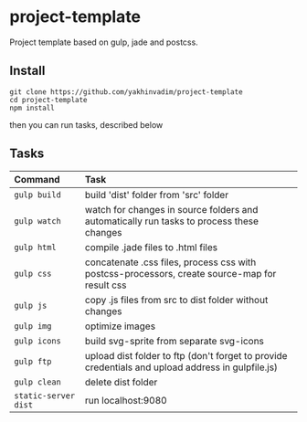 # project-template
Project template based on gulp, jade and postcss.
## Install
```
git clone https://github.com/yakhinvadim/project-template
cd project-template
npm install
```
then you can run tasks, described below
## Tasks

Command | Task
:--- | :---
`gulp build` | build 'dist' folder from 'src' folder
`gulp watch` | watch for changes in source folders and automatically run tasks to process these changes
`gulp html` | compile .jade files to .html files
`gulp css` | concatenate .css files, process css with postcss-processors, create source-map for result css
`gulp js` | copy .js files from src to dist folder without changes
`gulp img` | optimize images
`gulp icons` | build svg-sprite from separate svg-icons
`gulp ftp` | upload dist folder to ftp (don't forget to provide credentials and upload address in gulpfile.js)
`gulp clean` | delete dist folder |
`static-server dist` | run localhost:9080
